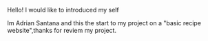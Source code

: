 Hello! I would like to introduced my self

Im Adrian Santana and this the start to my project on a "basic recipe website",thanks for reviem my project.
